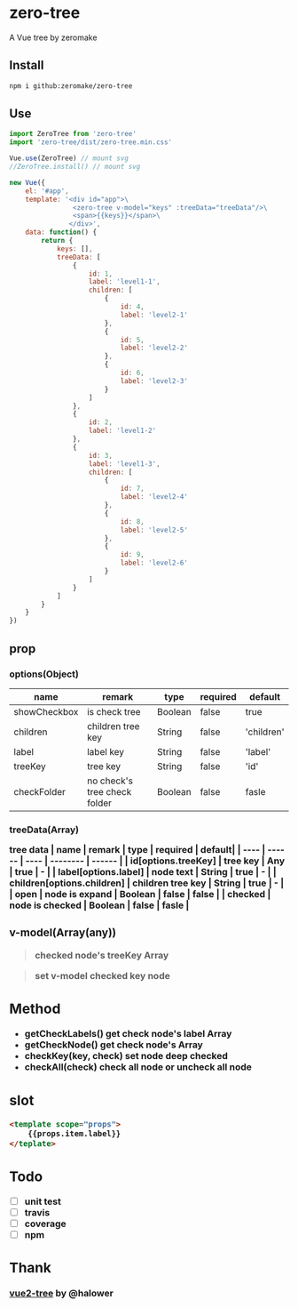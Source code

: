 # zero-tree
A Vue tree by zeromake

## Install
``` bash
npm i github:zeromake/zero-tree
```
## Use
``` javascript
import ZeroTree from 'zero-tree'
import 'zero-tree/dist/zero-tree.min.css'

Vue.use(ZeroTree) // mount svg
//ZeroTree.install() // mount svg

new Vue({
    el: '#app',
    template: '<div id="app">\
                <zero-tree v-model="keys" :treeData="treeData"/>\
                <span>{{keys}}</span>\
               </div>',
    data: function() {
        return {
            keys: [],
            treeData: [
                {
                    id: 1,
                    label: 'level1-1',
                    children: [
                        {
                            id: 4,
                            label: 'level2-1'
                        },
                        {
                            id: 5,
                            label: 'level2-2'
                        },
                        {
                            id: 6,
                            label: 'level2-3'
                        }
                    ]
                },
                {
                    id: 2,
                    label: 'level1-2'
                },
                {
                    id: 3,
                    label: 'level1-3',
                    children: [
                        {
                            id: 7,
                            label: 'level2-4'
                        },
                        {
                            id: 8,
                            label: 'level2-5'
                        },
                        {
                            id: 9,
                            label: 'level2-6'
                        }
                    ]
                }
            ]
        }
    }
})
```
## prop

### options(Object)

| name | remark | type | required | default|
| ---- | ------ | ---- | -------- | ------ |
| showCheckbox | is check tree | Boolean | false | true |
| children | children tree key | String | false | 'children' |
| label | label key | String | false | 'label' |
| treeKey | tree key | String | false | 'id' |
| checkFolder | no check's tree check folder  | Boolean | false | fasle |

### treeData(Array<Object>)  
tree data
| name | remark | type | required | default|
| ---- | ------ | ---- | -------- | ------ |
| id[options.treeKey] | tree key | Any | true | - |
| label[options.label] | node text | String | true | - |
| children[options.children] | children tree key | String | true | - |
| open | node is expand | Boolean | false | false |
| checked | node is checked | Boolean | false | fasle |

### v-model(Array(any))
> checked node's treeKey Array

> set v-model checked key node

## Method
- getCheckLabels() get check node's label Array
- getCheckNode() get check node's Array
- checkKey(key, check) set node deep checked
- checkAll(check) check all node or uncheck all node

## slot
``` html
<template scope="props">
    {{props.item.label}}
</teplate>
```
## Todo
- [ ] unit test
- [ ] travis
- [ ] coverage
- [ ] npm

## Thank
[vue2-tree](https://github.com/halower/vue2-tree) by @halower
